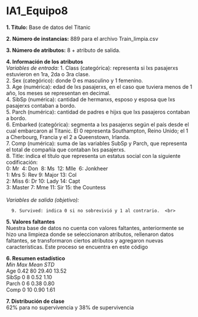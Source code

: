 # IA1_Equipo8
**1. Título:** Base de datos del Titanic
   
**2. Número de instancias:** 889 para el archivo Train_limpia.csv
   
**3. Número de atributos:** 8 + atributo de salida.
   
**4. Información de los atributos**   <br>
   *Variables de entrada:*
  	1. Class (categórica): representa si lxs pasajerxs estuvieron en 1ra, 2da o 3ra clase. <br>
	2.  Sex (categórico): donde 0 es masculino y 1 femenino.<br>
	3. Age (numérica): edad de lxs pasajerxs, en el caso que tuviera menos de 1 año, los meses se representan en decimal. <br>
	4. SibSp (numérica): cantidad de hermanxs, esposo y esposa que lxs pasajerxs contaban a bordo. <br>
	5. Parch (numérica): cantidad de padres e hijxs que lxs pasajeros contaban a bordo. <br>
	6. Embarked (categórica): segmenta a lxs pasajerxs según el país desde el cual embarcaron al Titanic. El 0 representa Southampton, Reino Unido; el 1 a Cherbourg, Francia y el 2 a Queenstown, Irlanda. <br>
	7. Comp (numérica): suma de las variables SubSp y Parch, que representa el total de compañía que contaban lxs pasajerxs. <br>
	8. Title: indica el título que representa un estatus social con la siguiente codificación: <br>
          0: Mr&nbsp;&nbsp;4: Don&nbsp;&nbsp;8: Ms&nbsp;&nbsp;12: Mlle&nbsp;&nbsp;6: Jonkheer  <br>
          1: Mrs	5: Rev      9: Major     13: Col  <br>
          2: Miss	6: Dr       10: Lady     14: Capt  <br>
          3: Master	7: Mme      11: Sir      15: the Countess<br>   
   *Variables de salida (objetivo):*  <br>
   
      9. Survived: indica 0 si no sobrevivió y 1 al contrario.  <br>
**5. Valores faltantes**  <br>
Nuestra base de datos no cuenta con valores faltantes, anteriormente se hizo una limpieza donde se seleccionaron atributos, rellenaron datos faltantes, se transformaron ciertos atributos y agregaron nuevas características. Este proceso se encuentra en este código  <br>

**6. Resumen estadístico**  <br>
		*Min      Max     Mean 	  STD*  <br>
Age		0.42	  80      29.40	  13.52   <br>
SibSp		0	  8	  0.52	  1.10  <br>
Parch		0	  6	  0.38	  0.80  <br>
Comp		0	  10      0.90	  1.61  <br>

**7. Distribución de clase**  
62% para no supervivencia y 38% de supervivencia

